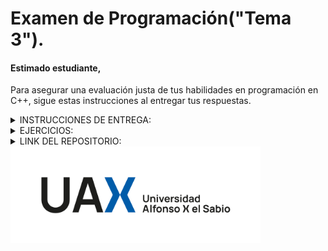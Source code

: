 # Examen de Programación("Tema 3").
#### Estimado estudiante,
Para asegurar una evaluación justa de tus habilidades en programación en C++, sigue estas instrucciones al entregar tus respuestas.

<details>
  <summary>INSTRUCCIONES DE ENTREGA:</summary>
  <p style="font-size: 12px; line-height: 1.4;">
<details>
    
  <summary>Repositorio en GitHub: </summary>
<p style="font-size: 12px; line-height: 1.4;">

  Crea un repositorio privado en GitHub para este examen y compártelo solo después de la revisión si así lo deseas.

</p>

</details>
<details>
  <summary>Fichero ZIP:</summary>
  <p style="font-size: 12px; line-height: 1.4;">

Al finalizar, descarga tu repositorio como un archivo ZIP con el nombre Apellido_Nombre_ExamenCPP.zip.

</p>

</details>
<details>
  <summary>Archivo README.md: </summary>
  <p style="font-size: 12px; line-height: 1.4;">

Incluye un archivo README.md en el repositorio, que contenga:
Un enlace directo al repositorio.
Una breve descripción de cada ejercicio resuelto y el archivo donde se encuentra.
Usa Markdown para estructurar tu README.

</p>

</details>
<details>
  <summary>Entrega: </summary>
  <p style="font-size: 12px; line-height: 1.4;">

Sube el archivo ZIP a la plataforma indicada antes de la fecha límite.

</p>

</details>
<details>
  <summary>Aspectos Adicionales: </summary>
  <p style="font-size: 12px; line-height: 1.4;">

Organiza y comenta tu código para que sea fácil de leer y entender.
Si utilizas referencias externas, inclúyelas en el README.md.

</p>

</details>

</details>

<details>
  <summary>EJERCICIOS:</summary>
  <p style="font-size: 12px; line-height: 1.4;">
<details>
  <summary>Enunciado del problema: </summary>
  <p style="font-size: 12px; line-height: 1.4;">

#### ENUNCIADO:
Ustedes son Project Managers en una empresa internacional. Reciben una llamada urgente de un alto ejecutivo, informándoles que el CEO de la compañía ha aterrizado en Barcelona desde Estados Unidos y tiene una reunión crucial para las 19:30 en la ciudad. Sin embargo, el ejecutivo cuenta con solo 100 minutos antes de que cierre la facturación para su vuelo desde Madrid a Barcelona.

Objetivo: Debido a la urgencia de la situación, necesitan optimizar las tareas para cumplir con el objetivo de que el ejecutivo llegue a la reunión a tiempo. A continuación se detalla la lista de tareas necesarias, sus descripciones y las duraciones de cada una. Su misión es identificar las dependencias entre las tareas, calcular el tiempo total para completar las tareas en el orden adecuado, y determinar si es posible cumplir con el plazo de 100 minutos.

Tareas, Descripciones y Duraciones:

A: Reserva de vuelo (20 min)

B: Informar a casa para empacar (5 min)

C: Empacar maletas (40 min)

D: Preparación del billete por la agencia (10 min)

E: Recoger el billete de la agencia (5 min)

F: Llevar el billete a la oficina (10 min)

G: Recoger las maletas de casa (20 min)

H: Llevar maletas a la oficina (25 min)

I: Conversación sobre documentos requeridos (35 min)

J: Dictar instrucciones para ausencia (25 min)

K: Reunir documentos (15 min)

L: Organizar documentos (5 min)

M: Viajar al aeropuerto y facturar (25 min)

</p>
</details>
<details>
  <summary>Dependencias entre tareas: </summary>
  <p style="font-size: 12px; line-height: 1.4;">

#### ENUNCIADO:
* Algunas tareas deben ser realizadas antes que otras, por ejemplo, no se puede viajar al aeropuerto antes de haber recogido las maletas.

* Además, la reserva del vuelo debe completarse antes de recoger el billete, y la preparación del billete debe ocurrir antes de llevar el billete a la oficina.

</p>
</details>

<details>
  <summary>Objetivos del reto: </summary>
  <p style="font-size: 12px; line-height: 1.4;">

#### ENUNCIADO:
Objetivos del Reto:

1. Definir el Objetivo del Proyecto: Identificar el propósito principal del proyecto (optimizar la gestión del tiempo para cumplir con el plazo de 100 minutos) y no solo las tareas.

2. Diagrama de Flujo del Cronograma: Crear un diagrama de flujo para visualizar el cronograma del proyecto, teniendo en cuenta solo las dependencias entre tareas y no restricciones de recursos.

3. Desarrollo de Algoritmo en C++:

  * Crear un programa en C++ que permita calcular el orden de ejecución de las tareas en función de sus dependencias.
  * Determinar el tiempo total necesario para completar todas las tareas.
  * Evaluar si es posible completar las tareas en 100 minutos o menos.
  * Imprimir el orden óptimo de ejecución de las tareas y su tiempo total.

</p>
</details>

<details>
  <summary>Restricciones: </summary>
  <p style="font-size: 12px; line-height: 1.4;">

#### ENUNCIADO:

* El tiempo máximo permitido para completar las tareas es de 100 minutos.
* El algoritmo debe gestionar de forma eficiente las dependencias entre las tareas, de tal manera que optimice el tiempo de ejecución.


</p>
</details>

<details>
  <summary>Entrega: </summary>
  <p style="font-size: 12px; line-height: 1.4;">

#### ENUNCIADO:

* Código fuente en C++ que implemente la solución al problema.
* Diagrama de flujo que represente el cronograma de ejecución de las tareas.


</p>
</details>

#### ¡Buena suerte y que la optimización esté de su lado!

</details>
</details>
<details>
  <summary>LINK DEL REPOSITORIO:</summary>
  <p style="font-size: 12px; line-height: 1.4;">

  [Repositorio GitHub](https://github.com/Maaaikol/README.git)

</p>

</details>

<img src="uax_logo_nuevo.png" alt="UAX Logo" width="400">

